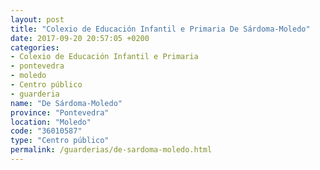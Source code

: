 ```yaml
---
layout: post
title: "Colexio de Educación Infantil e Primaria De Sárdoma-Moledo"
date: 2017-09-20 20:57:05 +0200
categories:
- Colexio de Educación Infantil e Primaria
- pontevedra
- moledo
- Centro público
- guarderia
name: "De Sárdoma-Moledo"
province: "Pontevedra"
location: "Moledo"
code: "36010587"
type: "Centro público"
permalink: /guarderias/de-sardoma-moledo.html
---
```

